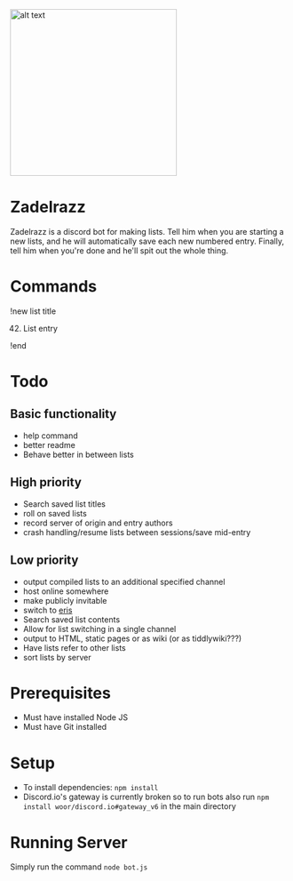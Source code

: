 <img src="https://images2.imgbox.com/a1/c2/pGy6ICJI_o.jpg" alt="alt text" width="300">

# Zadelrazz
Zadelrazz is a discord bot for making lists. Tell him when you are starting a new lists, and he will automatically save each new numbered entry. Finally, tell him when you're done and he'll spit out the whole thing.

# Commands
!new list title

42. List entry

!end

# Todo
## Basic functionality
* help command
* better readme
* Behave better in between lists
## High priority
* Search saved list titles
* roll on saved lists
* record server of origin and entry authors
* crash handling/resume lists between sessions/save mid-entry
## Low priority
* output compiled lists to an additional specified channel
* host online somewhere
* make publicly invitable
* switch to [eris](https://github.com/abalabahaha/eris)
* Search saved list contents
* Allow for list switching in a single channel
* output to HTML, static pages or as wiki (or as tiddlywiki???)
* Have lists refer to other lists
* sort lists by server


# Prerequisites

* Must have installed Node JS
* Must have Git installed

# Setup

* To install dependencies: `npm install`
* Discord.io's gateway is currently broken so to run bots also run `npm install woor/discord.io#gateway_v6` in the main directory

# Running Server

Simply run the command `node bot.js`
